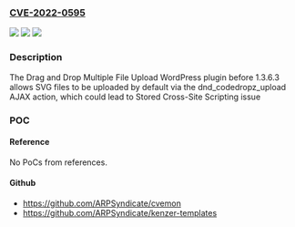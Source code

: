 ### [CVE-2022-0595](https://cve.mitre.org/cgi-bin/cvename.cgi?name=CVE-2022-0595)
![](https://img.shields.io/static/v1?label=Product&message=Drag%20and%20Drop%20Multiple%20File%20Upload%20%E2%80%93%20Contact%20Form%207&color=blue)
![](https://img.shields.io/static/v1?label=Version&message=n%2Fa&color=blue)
![](https://img.shields.io/static/v1?label=Vulnerability&message=CWE-79%20Cross-site%20Scripting%20(XSS)&color=brighgreen)

### Description

The Drag and Drop Multiple File Upload WordPress plugin before 1.3.6.3 allows SVG files to be uploaded by default via the dnd_codedropz_upload AJAX action, which could lead to Stored Cross-Site Scripting issue

### POC

#### Reference
No PoCs from references.

#### Github
- https://github.com/ARPSyndicate/cvemon
- https://github.com/ARPSyndicate/kenzer-templates

